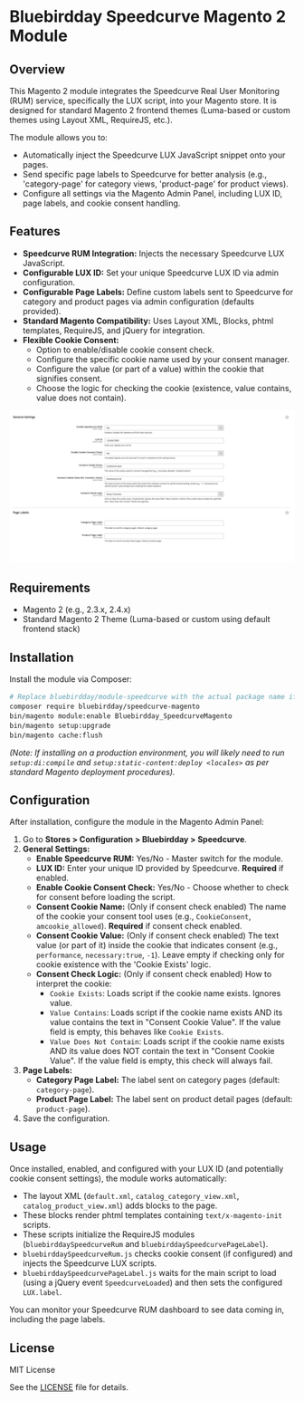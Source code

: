 # Bluebirdday Speedcurve Magento 2 Module

## Overview

This Magento 2 module integrates the Speedcurve Real User Monitoring (RUM) service, specifically the LUX script, into your Magento store. It is designed for standard Magento 2 frontend themes (Luma-based or custom themes using Layout XML, RequireJS, etc.).

The module allows you to:
- Automatically inject the Speedcurve LUX JavaScript snippet onto your pages.
- Send specific page labels to Speedcurve for better analysis (e.g., 'category-page' for category views, 'product-page' for product views).
- Configure all settings via the Magento Admin Panel, including LUX ID, page labels, and cookie consent handling.

## Features

- **Speedcurve RUM Integration:** Injects the necessary Speedcurve LUX JavaScript.
- **Configurable LUX ID:** Set your unique Speedcurve LUX ID via admin configuration.
- **Configurable Page Labels:** Define custom labels sent to Speedcurve for category and product pages via admin configuration (defaults provided).
- **Standard Magento Compatibility:** Uses Layout XML, Blocks, phtml templates, RequireJS, and jQuery for integration.
- **Flexible Cookie Consent:**
    - Option to enable/disable cookie consent check.
    - Configure the specific cookie name used by your consent manager.
    - Configure the value (or part of a value) within the cookie that signifies consent.
    - Choose the logic for checking the cookie (existence, value contains, value does not contain).

![Speedcurve Config Example](./docs/SpeedcurveConfig.png)

## Requirements

- Magento 2 (e.g., 2.3.x, 2.4.x)
- Standard Magento 2 Theme (Luma-based or custom using default frontend stack)

## Installation

Install the module via Composer:

```bash
# Replace bluebirdday/module-speedcurve with the actual package name if different
composer require bluebirdday/speedcurve-magento
bin/magento module:enable Bluebirdday_SpeedcurveMagento
bin/magento setup:upgrade
bin/magento cache:flush
```

*(Note: If installing on a production environment, you will likely need to run `setup:di:compile` and `setup:static-content:deploy <locales>` as per standard Magento deployment procedures).* 

## Configuration

After installation, configure the module in the Magento Admin Panel:

1.  Go to **Stores > Configuration > Bluebirdday > Speedcurve**.
2.  **General Settings:**
    *   **Enable Speedcurve RUM:** Yes/No - Master switch for the module.
    *   **LUX ID:** Enter your unique ID provided by Speedcurve. **Required** if enabled.
    *   **Enable Cookie Consent Check:** Yes/No - Choose whether to check for consent before loading the script.
    *   **Consent Cookie Name:** (Only if consent check enabled) The name of the cookie your consent tool uses (e.g., `CookieConsent`, `amcookie_allowed`). **Required** if consent check enabled.
    *   **Consent Cookie Value:** (Only if consent check enabled) The text value (or part of it) inside the cookie that indicates consent (e.g., `performance`, `necessary:true`, `-1`). Leave empty if checking only for cookie existence with the 'Cookie Exists' logic.
    *   **Consent Check Logic:** (Only if consent check enabled) How to interpret the cookie:
        *   `Cookie Exists`: Loads script if the cookie name exists. Ignores value.
        *   `Value Contains`: Loads script if the cookie name exists AND its value contains the text in "Consent Cookie Value". If the value field is empty, this behaves like `Cookie Exists`.
        *   `Value Does Not Contain`: Loads script if the cookie name exists AND its value does NOT contain the text in "Consent Cookie Value". If the value field is empty, this check will always fail.
3.  **Page Labels:**
    *   **Category Page Label:** The label sent on category pages (default: `category-page`).
    *   **Product Page Label:** The label sent on product detail pages (default: `product-page`).
4.  Save the configuration.

## Usage

Once installed, enabled, and configured with your LUX ID (and potentially cookie consent settings), the module works automatically:

- The layout XML (`default.xml`, `catalog_category_view.xml`, `catalog_product_view.xml`) adds blocks to the page.
- These blocks render phtml templates containing `text/x-magento-init` scripts.
- These scripts initialize the RequireJS modules (`bluebirddaySpeedcurveRum` and `bluebirddaySpeedcurvePageLabel`).
- `bluebirddaySpeedcurveRum.js` checks cookie consent (if configured) and injects the Speedcurve LUX scripts.
- `bluebirddaySpeedcurvePageLabel.js` waits for the main script to load (using a jQuery event `SpeedcurveLoaded`) and then sets the configured `LUX.label`.

You can monitor your Speedcurve RUM dashboard to see data coming in, including the page labels.

## License

MIT License

See the [LICENSE](LICENSE) file for details. 
